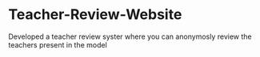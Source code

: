 # Teacher-Review-Website
Developed a teacher review syster where you can anonymosly review the teachers present in the model
